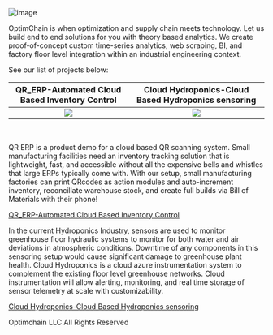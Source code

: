 ![image](https://user-images.githubusercontent.com/84352976/119548089-b5c8d700-bd4a-11eb-902a-886bd1ead34f.png)


OptimChain is when optimization and supply chain meets technology. Let us build end to end solutions for you with theory based analytics. We create proof-of-concept custom time-series analytics, web scraping, BI, and factory floor level integration within an industrial engineering context. 

See our list of projects below:


QR_ERP-Automated Cloud Based Inventory Control            |  Cloud Hydroponics-Cloud Based Hydroponics sensoring
:-------------------------:|:-------------------------:
![](![image](https://user-images.githubusercontent.com/84352976/119549387-0260e200-bd4c-11eb-84c1-ed8b2b5a49ed.png))  |  ![](![image](https://user-images.githubusercontent.com/84352976/119549520-28868200-bd4c-11eb-939f-719a1e2a0923.png))


&nbsp;

QR ERP is a product demo for a cloud based QR scanning system. Small manufacturing facilities need an inventory tracking solution that is lightweight, fast, and accessible without all the expensive bells and whistles that large ERPs typically come with. With our setup, small manufacturing factories can print QRcodes as action modules and auto-increment inventory, reconcillate warehouse stock, and create full builds via Bill of Materials with their phone!

[QR_ERP-Automated Cloud Based Inventory Control](https://github.com/OptimChain/QR_ERP)
        

In the current Hydroponics Industry, sensors are used to monitor greenhouse floor hydraulic systems to monitor for both water and air deviations in atmospheric conditions. Downtime of any components in this sensoring setup would cause significant damage to greenhouse plant health. Cloud Hydroponics is a cloud azure instrumentation system to complement the existing floor level greenhouse networks. Cloud instrumentation will allow alerting, monitoring, and real time storage of sensor telemetry at scale with customizability.

[Cloud Hydroponics-Cloud Based Hydroponics sensoring](https://github.com/OptimChain/Cloud_Hydroponics)


Optimchain LLC  All Rights Reserved

